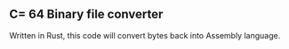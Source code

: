 C= 64 Binary file converter
---------------------------

Written in Rust, this code will convert bytes back into Assembly language.
